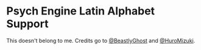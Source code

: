 # Psych Engine Latin Alphabet Support
This doesn't belong to me.
Credits go to [@BeastlyGhost](https://github.com/BeastlyGhost) and [@HuroMizuki](https://github.com/HiroMizuki).

